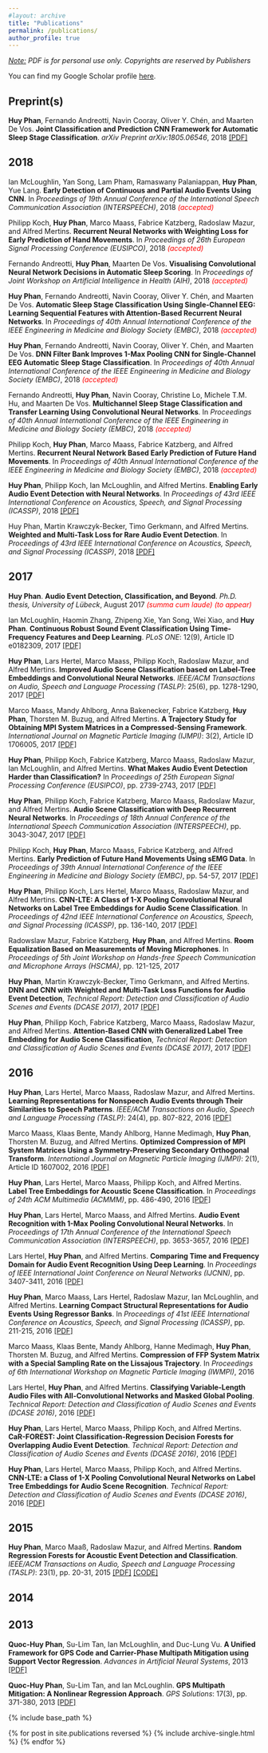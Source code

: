 ```yaml
---
#layout: archive
title: "Publications"
permalink: /publications/
author_profile: true
---
```


  _<u>Note:</u> PDF is for personal use only. Copyrights are reserved by Publishers_
  
  You can find my Google Scholar profile [here](https://scholar.google.com/citations?hl=en&user=RegoACcAAAAJ).

Preprint(s)
------
**Huy Phan**, Fernando Andreotti, Navin Cooray, Oliver Y. Chén, and Maarten De Vos. __Joint Classification and Prediction CNN Framework for Automatic Sleep Stage Classification__. *arXiv Preprint arXiv:1805.06546*, 2018
[[PDF]](https://arxiv.org/pdf/1805.06546)

2018
------
Ian McLoughlin, Yan Song, Lam Pham, Ramaswany Palaniappan, **Huy Phan**, Yue Lang. __Early Detection of Continuous and Partial Audio Events Using CNN__. In *Proceedings of 19th Annual Conference of the International Speech Communication Association (INTERSPEECH)*, 2018 <span style="color:red">*(accepted)*</span>

Philipp Koch, **Huy Phan**, Marco Maass, Fabrice Katzberg, Radoslaw Mazur, and Alfred Mertins. __Recurrent Neural Networks with Weighting Loss for Early Prediction of Hand Movements__. In *Proceedings of 26th European Signal Processing Conference (EUSIPCO)*, 2018 <span style="color:red">*(accepted)*</span>

Fernando Andreotti, **Huy Phan**, Maarten De Vos. __Visualising Convolutional Neural Network Decisions in Automatic Sleep Scoring__. In *Proceedings of Joint Workshop on Artificial Intelligence in Health (AIH)*, 2018 <span style="color:red">*(accepted)*</span>

**Huy Phan**, Fernando Andreotti, Navin Cooray, Oliver Y. Chén, and Maarten De Vos. __Automatic Sleep Stage Classification Using Single-Channel EEG: Learning Sequential Features with Attention-Based Recurrent Neural Networks__. In *Proceedings of 40th Annual International Conference of the IEEE Engineering in Medicine and Biology Society (EMBC)*, 2018 <span style="color:red">*(accepted)*</span>

**Huy Phan**, Fernando Andreotti, Navin Cooray, Oliver Y. Chén, and Maarten De Vos. __DNN Filter Bank Improves 1-Max Pooling CNN for Single-Channel EEG Automatic Sleep Stage Classification__. In *Proceedings of 40th Annual International Conference of the IEEE Engineering in Medicine and Biology Society (EMBC)*, 2018 <span style="color:red">*(accepted)*</span>

Fernando Andreotti, **Huy Phan**, Navin Cooray, Christine Lo, Michele T.M. Hu, and Maarten De Vos. __Multichannel Sleep Stage Classification and Transfer Learning Using Convolutional Neural Networks__. In *Proceedings of 40th Annual International Conference of the IEEE Engineering in Medicine and Biology Society (EMBC)*, 2018 <span style="color:red">*(accepted)*</span>

Philipp Koch, **Huy Phan**, Marco Maass, Fabrice Katzberg, and Alfred Mertins. __Recurrent Neural Network Based Early Prediction of Future Hand Movements__. In *Proceedings of 40th Annual International Conference of the IEEE Engineering in Medicine and Biology Society (EMBC)*, 2018 <span style="color:red">*(accepted)*</span>

**Huy Phan**, Philipp Koch, Ian McLoughlin, and Alfred Mertins. __Enabling Early Audio Event Detection with Neural Networks__. In *Proceedings of 43rd IEEE International Conference on Acoustics, Speech, and Signal Processing (ICASSP)*, 2018 [[PDF]](https://arxiv.org/pdf/1712.02116)

Huy Phan, Martin Krawczyk-Becker, Timo Gerkmann, and Alfred Mertins. __Weighted and Multi-Task Loss for Rare Audio Event Detection__. In *Proceedings of 43rd IEEE International Conference on Acoustics, Speech, and Signal Processing (ICASSP)*, 2018 [[PDF]](https://www.isip.uni-luebeck.de/fileadmin/files/publications/phan2018b.pdf)

2017
------
**Huy Phan**. **Audio Event Detection, Classification, and Beyond**. *Ph.D. thesis, University of Lübeck*, August 2017 <span style="color:red">*(summa cum laude)*</span> <span style="color:red">*(to appear)*</span>

Ian McLoughlin, Haomin Zhang, Zhipeng Xie, Yan Song, Wei Xiao, and **Huy Phan**. __Continuous Robust Sound Event Classification Using Time-Frequency Features and Deep Learning__. *PLoS ONE*: 12(9), Article ID e0182309, 2017 [[PDF]](http://journals.plos.org/plosone/article?id=10.1371/journal.pone.0182309)

**Huy Phan**, Lars Hertel, Marco Maass, Philipp Koch, Radoslaw Mazur, and Alfred Mertins. __Improved Audio Scene Classification based on Label-Tree Embeddings and Convolutional Neural Networks__. *IEEE/ACM Transactions on Audio, Speech and Language Processing (TASLP)*: 25(6), pp. 1278-1290, 2017 [[PDF]](http://ieeexplore.ieee.org/document/7933052/)

Marco Maass, Mandy Ahlborg, Anna Bakenecker, Fabrice Katzberg, **Huy Phan**, Thorsten M. Buzug, and Alfred Mertins. __A Trajectory Study for Obtaining MPI System Matrices in a Compressed-Sensing Framework__. *International Journal on Magnetic Particle Imaging (IJMPI)*: 3(2), Article ID 1706005, 2017 [[PDF]](https://journal.iwmpi.org/index.php/iwmpi/article/view/85/117)

**Huy Phan**, Philipp Koch, Fabrice Katzberg, Marco Maass, Radoslaw Mazur, Ian McLoughlin, and Alfred Mertins. **What Makes Audio Event Detection Harder than Classification?** In *Proceedings of 25th European Signal Processing Conference (EUSIPCO)*, pp. 2739-2743, 2017 [[PDF]](https://arxiv.org/pdf/1612.09089)

**Huy Phan**, Philipp Koch, Fabrice Katzberg, Marco Maass, Radoslaw Mazur, and Alfred Mertins. **Audio Scene Classification with Deep Recurrent Neural Networks**. In *Proceedings of 18th Annual Conference of the International Speech Communication Association (INTERSPEECH)*, pp. 3043-3047, 2017 [[PDF]](https://arxiv.org/pdf/1703.04770)

Philipp Koch, **Huy Phan**, Marco Maass, Fabrice Katzberg, and Alfred Mertins. __Early Prediction of Future Hand Movements Using sEMG Data__. In *Proceedings of 39th Annual International Conference of the IEEE Engineering in Medicine and Biology Society (EMBC)*, pp. 54-57, 2017 [[PDF]](http://www.isip.uni-luebeck.de/fileadmin/files/publications/koch2017a.pdf)

**Huy Phan**, Philipp Koch, Lars Hertel, Marco Maass, Radoslaw Mazur, and Alfred Mertins. __CNN-LTE: A Class of 1-X Pooling Convolutional Neural Networks on Label Tree Embeddings for Audio Scene Classification__. In *Proceedings of 42nd IEEE International Conference on Acoustics, Speech, and Signal Processing (ICASSP)*, pp. 136-140, 2017 [[PDF]](http://www.isip.uni-luebeck.de/fileadmin/files/publications/phan2017a.pdf)

Radowslaw Mazur, Fabrice Katzberg, **Huy Phan**, and Alfred Mertins. __Room Equalization Based on Measurements of Moving Microphones__. In *Proceedings of 5th Joint Workshop on Hands-free Speech Communication and Microphone Arrays (HSCMA)*, pp. 121-125, 2017

**Huy Phan**, Martin Krawczyk-Becker, Timo Gerkmann, and Alfred Mertins. __DNN and CNN with Weighted and Multi-Task Loss Functions for Audio Event Detection__, *Technical Report: Detection and Classification of Audio Scenes and Events (DCASE 2017)*, 2017 [[PDF]](http://arxiv.org/abs/1708.03211)

**Huy Phan**, Philipp Koch, Fabrice Katzberg, Marco Maass, Radoslaw Mazur, and Alfred Mertins. __Attention-Based CNN with Generalized Label Tree Embedding for Audio Scene Classification__, *Technical Report: Detection and Classification of Audio Scenes and Events (DCASE 2017)*, 2017 [[PDF]](http://arxiv.org/abs/1607.02306)
    
2016
------
**Huy Phan**, Lars Hertel, Marco Maass, Radoslaw Mazur, and Alfred Mertins. __Learning Representations for Nonspeech Audio Events through Their Similarities to Speech Patterns__. *IEEE/ACM Transactions on Audio, Speech and Language Processing (TASLP)*: 24(4), pp. 807-822, 2016 [[PDF]](http://www.isip.uni-luebeck.de/fileadmin/files/publications/phan2016b.pdf)

Marco Maass, Klaas Bente, Mandy Ahlborg, Hanne Medimagh, **Huy Phan**, Thorsten M. Buzug, and Alfred Mertins. __Optimized Compression of MPI System Matrices Using a Symmetry-Preserving Secondary Orthogonal Transform__. *International Journal on Magnetic Particle Imaging (IJMPI)*: 2(1), Article ID 1607002, 2016 [[PDF]](https://journal.iwmpi.org/index.php/iwmpi/article/download/30/22)

**Huy Phan**, Lars Hertel, Marco Maass, Philipp Koch, and Alfred Mertins. __Label Tree Embeddings for Acoustic Scene Classification__. In *Proceedings of 24th ACM Multimedia (ACMMM)*, pp. 486-490, 2016 [[PDF]](http://arxiv.org/abs/1606.07908)

**Huy Phan**, Lars Hertel, Marco Maass, and Alfred Mertins. __Audio Event Recognition with 1-Max Pooling Convolutional Neural Networks__. In *Proceedings of 17th Annual Conference of the International Speech Communication Association (INTERSPEECH)*, pp. 3653-3657, 2016 [[PDF]](http://arxiv.org/pdf/1604.06338v2.pdf)

Lars Hertel, **Huy Phan**, and Alfred Mertins. __Comparing Time and Frequency Domain for Audio Event Recognition Using Deep Learning__. In *Proceedings of IEEE International Joint Conference on Neural Networks (IJCNN)*, pp. 3407-3411, 2016 [[PDF]](http://arxiv.org/pdf/1603.05824v1.pdf)

**Huy Phan**, Marco Maass, Lars Hertel, Radoslaw Mazur, Ian McLoughlin, and Alfred Mertins. __Learning Compact Structural Representations for Audio Events Using Regressor Banks__. In *Proceedings of 41st IEEE International Conference on Acoustics, Speech, and Signal Processing (ICASSP)*, pp. 211-215, 2016 [[PDF]](http://arxiv.org/pdf/1604.08716v1.pdf)

Marco Maass, Klaas Bente, Mandy Ahlborg, Hanne Medimagh, **Huy Phan**, Thorsten M. Buzug, and Alfred Mertins. __Compression of FFP System Matrix with a Special Sampling Rate on the Lissajous Trajectory__. In *Proceedings of 6th International Workshop on Magnetic Particle Imaging (IWMPI)*, 2016

Lars Hertel, **Huy Phan**, and Alfred Mertins. __Classifying Variable-Length Audio Files with All-Convolutional Networks and Masked Global Pooling__. *Technical Report: Detection and Classification of Audio Scenes and Events (DCASE 2016)*, 2016 [[PDF]](http://arxiv.org/abs/1607.02306)
    
**Huy Phan**, Lars Hertel, Marco Maass, Philipp Koch, and Alfred Mertins. __CaR-FOREST: Joint Classification-Regression Decision Forests for Overlapping Audio Event Detection__. *Technical Report: Detection and Classification of Audio Scenes and Events (DCASE 2016)*, 2016 [[PDF]](http://arxiv.org/abs/1607.02306v2)

**Huy Phan**, Lars Hertel, Marco Maass, Philipp Koch, and Alfred Mertins. __CNN-LTE: a Class of 1-X Pooling Convolutional Neural Networks on Label Tree Embeddings for Audio Scene Recognition__. *Technical Report: Detection and Classification of Audio Scenes and Events (DCASE 2016)*, 2016 [[PDF]](http://arxiv.org/abs/1607.02303v2)

2015
------
**Huy Phan**, Marco Maaß, Radoslaw Mazur, and Alfred Mertins. __Random Regression Forests for Acoustic Event Detection and Classification__. *IEEE/ACM Transactions on Audio, Speech and Language Processing (TASLP)*: 23(1), pp. 20-31, 2015 [[PDF]](http://www.isip.uni-luebeck.de/fileadmin/files/publications/phan2015_02.pdf) [[CODE]](https://github.com/pquochuy/regression_forest)

2014
------

2013
------
**Quoc-Huy Phan**, Su-Lim Tan, Ian McLoughlin, and Duc-Lung Vu. __A Unified Framework for GPS Code and Carrier-Phase Multipath Mitigation using Support Vector Regression__. *Advances in Artificial Neural Systems*, 2013 [[PDF]](http://downloads.hindawi.com/journals/aans/2013/240564.pdf)

**Quoc-Huy Phan**, Su-Lim Tan, and Ian McLoughlin. __GPS Multipath Mitigation: A Nonlinear Regression Approach__. *GPS Solutions*: 17(3), pp. 371-380, 2013 [[PDF]](https://www.dropbox.com/s/jti32ne6pe9hsm3/2012_MultipathRegression_GPSS_rev_2.0.pdf?dl=1)
    
{% include base_path %}

{% for post in site.publications reversed %}
  {% include archive-single.html %}
{% endfor %}
